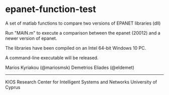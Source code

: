 # epanet-function-test
A set of matlab functions to compare two versions of EPANET libraries (dll)

Run "MAIN.m" to execute a comparison between the epanet (20012) and a newer version of epanet.

The libraries have been compiled on an Intel 64-bit Windows 10 PC.

A command-line executable will be released.


Marios Kyriakou (@mariosmsk)
Demetrios Eliades (@eldemet)

--------------------------------------
KIOS Research Center for Intelligent Systems and Networks
University of Cyprus


